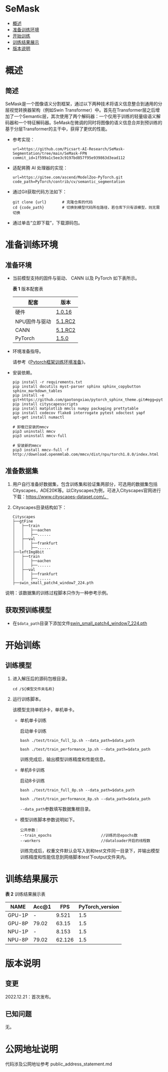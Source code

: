 # SeMask

-   [概述](#概述)
-   [准备训练环境](#准备训练环境)
-   [开始训练](#开始训练)
-   [训练结果展示](#训练结果展示)
-   [版本说明](#版本说明)

# 概述

## 简述
SeMask是一个图像语义分割框架，通过以下两种技术将语义信息整合到通用的分层视觉转换器架构（例如Swin Transformer）中。首先在Transformer层之后增加了一个Semantic层，其次使用了两个解码器：一个仅用于训练的轻量级语义解码器和一个特征解码器。SeMask在微调的同时将图像的语义信息合并到预训练的基于分层Transformer的主干中，获得了更优的性能。

- 参考实现：

  ```
  url=https://github.com/Picsart-AI-Research/SeMask-Segmentation/tree/main/SeMask-FPN
  commit_id=1f599a1c5ee3c9197bd857f95e939863d3ead112
  ```

- 适配昇腾 AI 处理器的实现：

  ```
  url=https://gitee.com/ascend/ModelZoo-PyTorch.git
  code_path=PyTorch/contrib/cv/semantic_segmentation
  ```
  
- 通过Git获取代码方法如下：

  ```
  git clone {url}       # 克隆仓库的代码
  cd {code_path}        # 切换到模型代码所在路径，若仓库下只有该模型，则无需切换
  ```
  
- 通过单击“立即下载”，下载源码包。

# 准备训练环境

## 准备环境

- 当前模型支持的固件与驱动、 CANN 以及 PyTorch 如下表所示。

  **表 1**  版本配套表

  | 配套       | 版本                                                         |
  | ---------- | ------------------------------------------------------------ |
  | 硬件 | [1.0.16](https://www.hiascend.com/hardware/firmware-drivers?tag=commercial) |
  | NPU固件与驱动 | [5.1.RC2](https://www.hiascend.com/hardware/firmware-drivers?tag=commercial) |
  | CANN       | [5.1.RC2](https://www.hiascend.com/software/cann/commercial?version=5.1.RC2) |
  | PyTorch    | [1.5.0](https://gitee.com/ascend/pytorch/tree/v1.5.0/) |

- 环境准备指导。

  请参考《[Pytorch框架训练环境准备](https://www.hiascend.com/document/detail/zh/ModelZoo/pytorchframework/ptes)》。
  
- 安装依赖。

  ```
  pip install -r requirements.txt
  pip install docutils myst-parser sphinx sphinx_copybutton sphinx_markdown_tables
  pip install -e git+https://github.com/gaotongxiao/pytorch_sphinx_theme.git#egg=pytorch_sphinx_theme
  pip install cityscapesscripts
  pip install matplotlib mmcls numpy packaging prettytable
  pip install codecov flake8 interrogate pytest xdoctest yapf
  apt-get install numactl
  
  # 卸载已安装的mmcv
  pip3 uninstall mmcv
  pip3 uninstall mmcv-full
  
  # 安装新的mmcv
  pip3 install mmcv-full -f http://download.openmmlab.com/mmcv/dist/npu/torch1.8.0/index.html
  ```

## 准备数据集

1. 用户自行准备好数据集，包含训练集和验证集两部分，可选用的数据集包括Cityscapes，ADE20K等。以Cityscapes为例，可进入Cityscapes官网进行下载：https://www.cityscapes-dataset.com/。

	
2. Cityscapes目录结构如下：
	```
    Cityscapes
    ├──gtFine
    │   ├──train
    │   │   ├──aachen
    │   │   ├──......
    │   ├──val
    │   │   ├──frankfurt
    │   │   ├──......
    ├──leftImg8bit 
    │   ├──train
    │   │   ├──aachen
    │   │   ├──......
    │   ├──val
    │   │   ├──frankfurt
    │   │   ├──......
    ├──swin_small_patch4_window7_224.pth
	```

说明：该数据集的训练过程脚本只作为一种参考示例。

## 获取预训练模型

- 在`$data_path`目录下添加文件[swin_small_patch4_window7_224.pth](https://github.com/SwinTransformer/storage/releases/download/v1.0.0/swin_small_patch4_window7_224.pth)

# 开始训练

## 训练模型

1. 进入解压后的源码包根目录。

   ```
   cd /${模型文件夹名称} 
   ```

2. 运行训练脚本。

   该模型支持单机8卡，单机单卡。

   - 单机单卡训练

     启动单卡训练

     ```
     bash ./test/train_full_1p.sh --data_path=$data_path
     ```
     ```
     bash ./test/train_performance_1p.sh --data_path=$data_path
     ```
    
     训练完成后，输出模型训练精度和性能信息。

   - 单机8卡训练

     启动8卡训练

     ```
     bash ./test/train_full_8p.sh --data_path=$data_path
     ```
     ```
     bash ./test/train_performance_8p.sh --data_path=$data_path
     ```
     `--data_path`参数填写数据集根目录。

   - 模型训练脚本参数说明如下。

      ```
      公共参数：
      --train_epochs                      //训练的总epochs数
      --workers                           //dataloader开启的线程数
      ```
    
     训练完成后，权重文件默认会写入到和test文件同一目录下，并输出模型训练精度和性能信息到网络脚本test下output文件夹内。

# 训练结果展示


  **表 2**  训练结果展示表

  | NAME   | Acc@1 | FPS   | PyTorch_version |
  |--------|-------|-------|-----------------|
  | GPU-1P | -  | 9.521  | 1.5             |
  | GPU-8P | 79.02  | 63.15   | 1.5             |
  | NPU-1P | -  | 8.153  | 1.5             |
  | NPU-8P | 79.02  | 62.126 | 1.5             |



# 版本说明

## 变更

2022.12.21：首次发布。


## 已知问题
无。

# 公网地址说明
代码涉及公网地址参考 public_address_statement.md 